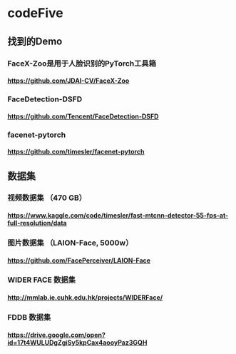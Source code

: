 # codeFive

## 找到的Demo

### FaceX-Zoo是用于人脸识别的PyTorch工具箱

#### <https://github.com/JDAI-CV/FaceX-Zoo>

### FaceDetection-DSFD

#### <https://github.com/Tencent/FaceDetection-DSFD>

### facenet-pytorch

#### <https://github.com/timesler/facenet-pytorch>

## 数据集

### 视频数据集 （470 GB）

#### <https://www.kaggle.com/code/timesler/fast-mtcnn-detector-55-fps-at-full-resolution/data>

### 图片数据集 （LAION-Face, 5000w）

#### <https://github.com/FacePerceiver/LAION-Face>

### WIDER FACE 数据集

#### <http://mmlab.ie.cuhk.edu.hk/projects/WIDERFace/>

### FDDB 数据集

#### <https://drive.google.com/open?id=17t4WULUDgZgiSy5kpCax4aooyPaz3GQH>
